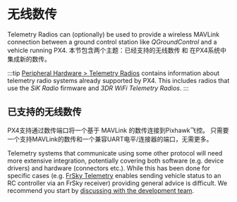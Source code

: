 # 无线数传

Telemetry Radios can (optionally) be used to provide a wireless MAVLink connection between a ground control station like _QGroundControl_ and a vehicle running PX4.
本节包含两个主题：已经支持的无线数传 和 在PX4系统中集成新的数传。

:::tip
[Peripheral Hardware > Telemetry Radios](../telemetry/index.md) contains information about telemetry radio systems already supported by PX4.
This includes radios that use the _SiK Radio_ firmware and _3DR WiFi Telemetry Radios_.
:::

## 已支持的无线数传

PX4支持通过数传端口将一个基于 MAVLink 的数传连接到Pixhawk飞控。
只需要一个支持MAVLink的数传和一个兼容UART电平/连接器的端口，无需更多。

Telemetry systems that communicate using some other protocol will need more extensive integration, potentially covering both software (e.g. device drivers) and hardware (connectors etc.).
While this has been done for specific cases (e.g. [FrSky Telemetry](../peripherals/frsky_telemetry.md) enables sending vehicle status to an RC controller via an FrSky receiver) providing general advice is difficult.
We recommend you start by [discussing with the development team](../contribute/support.md).
